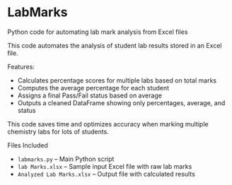 # LabMarks
Python code for automating lab mark analysis from Excel files

This code automates the analysis of student lab results stored in an Excel file.

Features:
- Calculates percentage scores for multiple labs based on total marks
- Computes the average percentage for each student
- Assigns a final Pass/Fail status based on average
- Outputs a cleaned DataFrame showing only percentages, average, and status

This code saves time and optimizes accuracy when marking multiple chemistry labs for lots of students.

Files Included

- `labmarks.py` – Main Python script
- `lab Marks.xlsx` – Sample input Excel file with raw lab marks
- `Analyzed Lab Marks.xlsx` – Output file with calculated results
